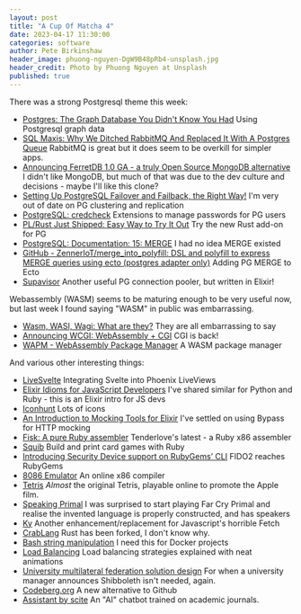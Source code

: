 ```yaml
---
layout: post
title: "A Cup Of Matcha 4"
date: 2023-04-17 11:30:00
categories: software
author: Pete Birkinshaw
header_image: phuong-nguyen-DgW9B48pRb4-unsplash.jpg
header_credit: Photo by Phuong Nguyen at Unsplash
published: true
---
```


There was a strong Postgresql theme this week:

* [Postgres: The Graph Database You Didn't Know You Had](https://www.dylanpaulus.com/posts/postgres-is-a-graph-database/) Using Postgresql graph data
* [SQL Maxis: Why We Ditched RabbitMQ And Replaced It With A Postgres Queue](https://www.prequel.co/blog/sql-maxis-why-we-ditched-rabbitmq-and-replaced-it-with-a-postgres-queue) RabbitMQ is great but it does seem to be overkill for simpler apps.
* [Announcing FerretDB 1.0 GA - a truly Open Source MongoDB alternative](https://blog.ferretdb.io/ferretdb-1-0-ga-opensource-mongodb-alternative/) I didn't like MongoDB, but much of that was due to the dev culture and decisions - maybe I'll like this clone?
* [Setting Up PostgreSQL Failover and Failback, the Right Way!](https://www.highgo.ca/2023/04/10/setting-up-postgresql-failover-and-failback-the-right-way/) I'm very out of date on PG clustering and replication
* [PostgreSQL: credcheck](https://www.postgresql.org/about/news/credcheck-v10-released-2619/) Extensions to manage passwords for PG users
* [PL/Rust Just Shipped: Easy Way to Try It Out](https://yrashk.com/blog/2023/04/05/plrust-just-shipped-easy-way-to-try-it-out/) Try the new Rust add-on for PG
* [PostgreSQL: Documentation: 15: MERGE](https://www.postgresql.org/docs/current/sql-merge.html) I had no idea MERGE existed
* [GitHub - ZennerIoT/merge_into_polyfill: DSL and polyfill to express MERGE queries using ecto (postgres adapter only)](https://github.com/ZennerIoT/merge_into_polyfill) Adding PG MERGE to Ecto
* [Supavisor](https://github.com/supabase/supavisor) Another useful PG connection pooler, but written in Elixir!

Webassembly (WASM) seems to be maturing enough to be very useful now, but last week I found saying "WASM" in public was
  embarrassing. 

* [Wasm, WASI, Wagi: What are they?](https://www.fermyon.com/blog/wasm-wasi-wagi) They are all embarrassing to say
* [Announcing WCGI: WebAssembly + CGI](https://wasmer.io/posts/announcing-wcgi) CGI is back!
* [WAPM - WebAssembly Package Manager](https://wapm.dev/) A WASM package manager

And various other interesting things:

* [LiveSvelte](https://wout.space/notes/live-svelte) Integrating Svelte into Phoenix LiveViews
* [Elixir Idioms for JavaScript Developers](https://pspdfkit.com/blog/2023/elixir-idioms-for-javascript-developers/) I've shared similar for Python and Ruby - this is an Elixir intro for JS devs
* [Iconhunt](https://www.iconhunt.site/) Lots of icons
* [An Introduction to Mocking Tools for Elixir](https://blog.appsignal.com/2023/04/11/an-introduction-to-mocking-tools-for-elixir.html) I've settled on using Bypass for HTTP mocking
* [Fisk: A pure Ruby assembler](https://github.com/tenderlove/fisk) Tenderlove's latest - a Ruby x86 assembler
* [Squib](http://squib.rocks/) Build and print card games with Ruby
* [Introducing Security Device support on RubyGems’ CLI](https://blog.rubygems.org/2023/04/11/security-device-cli-support.html) FIDO2 reaches RubyGems
* [8086 Emulator](https://yjdoc2.github.io/8086-emulator-web/) An online x86 compiler
* [Tetris](https://tetris.com/tetris-e60/) *Almost* the original Tetris, playable online to promote the Apple film.
* [Speaking Primal](http://speakingprimal.blogspot.com/) I was surprised to start playing Far Cry Primal and realise the invented language is properly constructed, and has speakers
* [Ky](https://github.com/sindresorhus/ky) Another enhancement/replacement for Javascript's horrible Fetch
* [CrabLang](https://crablang.org/) Rust has been forked, I don't know why.
* [Bash string manipulation](https://levelup.gitconnected.com/5-bash-string-manipulation-methods-that-help-every-developer-49d4ee38b593) I need this for Docker projects
* [Load Balancing](https://samwho.dev/load-balancing/) Load balancing strategies explained with neat animations
* [University multilateral federation solution design](https://learn.microsoft.com/en-us/azure/active-directory/fundamentals/multilateral-federation-introduction) For when a university manager announces Shibboleth isn't needed, again.
* [Codeberg.org](https://codeberg.org/) A new alternative to Github
* [Assistant by scite](https://scite.ai/assistant) An "AI" chatbot trained on academic journals.
